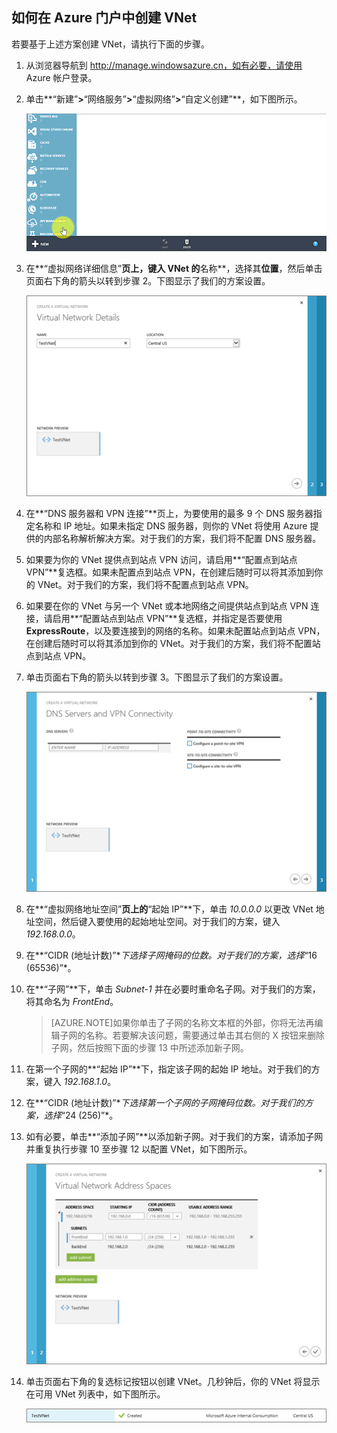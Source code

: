 ## 如何在 Azure 门户中创建 VNet

若要基于上述方案创建 VNet，请执行下面的步骤。

1. 从浏览器导航到 http://manage.windowsazure.cn，如有必要，请使用 Azure 帐户登录。
2. 单击**“新建”**>**“网络服务”**>**“虚拟网络”**>**“自定义创建”**，如下图所示。

	![在门户中创建 VNet](./media/virtual-networks-create-vnet-classic-portal-include/vnet-create-portal-figure1.gif)

3. 在**“虚拟网络详细信息”**页上，键入 VNet 的**名称**，选择其**位置**，然后单击页面右下角的箭头以转到步骤 2。下图显示了我们的方案设置。

	![“虚拟网络详细信息”页](./media/virtual-networks-create-vnet-classic-portal-include/vnet-create-portal-figure2.png)

4. 在**“DNS 服务器和 VPN 连接”**页上，为要使用的最多 9 个 DNS 服务器指定名称和 IP 地址。如果未指定 DNS 服务器，则你的 VNet 将使用 Azure 提供的内部名称解析解决方案。对于我们的方案，我们将不配置 DNS 服务器。
5. 如果要为你的 VNet 提供点到站点 VPN 访问，请启用**“配置点到站点 VPN”**复选框。如果未配置点到站点 VPN，在创建后随时可以将其添加到你的 VNet。对于我们的方案，我们将不配置点到站点 VPN。
6. 如果要在你的 VNet 与另一个 VNet 或本地网络之间提供站点到站点 VPN 连接，请启用**“配置站点到站点 VPN”**复选框，并指定是否要使用 **ExpressRoute**，以及要连接到的网络的名称。如果未配置站点到站点 VPN，在创建后随时可以将其添加到你的 VNet。对于我们的方案，我们将不配置站点到站点 VPN。
7. 单击页面右下角的箭头以转到步骤 3。下图显示了我们的方案设置。

	![“DNS 服务器和 VPN 连接”页](./media/virtual-networks-create-vnet-classic-portal-include/vnet-create-portal-figure3.png)

8. 在**“虚拟网络地址空间”**页上的**“起始 IP”**下，单击 *10.0.0.0* 以更改 VNet 地址空间，然后键入要使用的起始地址空间。对于我们的方案，键入 *192.168.0.0*。
9. 在**“CIDR (地址计数)”**下选择子网掩码的位数。对于我们的方案，选择*“16 (65536)”*。
10. 在**“子网”**下，单击 *Subnet-1* 并在必要时重命名子网。对于我们的方案，将其命名为 *FrontEnd*。

	>[AZURE.NOTE]如果你单击了子网的名称文本框的外部，你将无法再编辑子网的名称。若要解决该问题，需要通过单击其右侧的 X 按钮来删除子网，然后按照下面的步骤 13 中所述添加新子网。

11. 在第一个子网的**“起始 IP”**下，指定该子网的起始 IP 地址。对于我们的方案，键入 *192.168.1.0*。
12. 在**“CIDR (地址计数)”**下选择第一个子网的子网掩码位数。对于我们的方案，选择*“24 (256)”*。
13. 如有必要，单击**“添加子网”**以添加新子网。对于我们的方案，请添加子网并重复执行步骤 10 至步骤 12 以配置 VNet，如下图所示。

	![“虚拟网络地址空间”页](./media/virtual-networks-create-vnet-classic-portal-include/vnet-create-portal-figure4.png)

14. 单击页面右下角的复选标记按钮以创建 VNet。几秒钟后，你的 VNet 将显示在可用 VNet 列表中，如下图所示。

	![新建虚拟网络](./media/virtual-networks-create-vnet-classic-portal-include/vnet-create-portal-figure5.png)

<!---HONumber=69-->